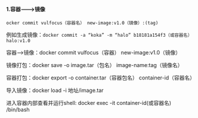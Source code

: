 #### 1.容器--->镜像
```docker
ocker commit vulfocus（容器名） new-image:v1.0（镜像）:(tag)
```

例如生成镜像：`docker commit -a “koka” -m “halo” b18181a154f3（或容器名） halo:v1.0`

容器-->镜像：docker commit vulfocus（容器） new-image:v1.0（镜像）

镜像打包：docker save -o image.tar（包名） image-name:tag（镜像名）

容器打包：docker export -o container.tar（容器包名） container-id（容器名）

导入镜像：docker load -i 地址/image.tar

进入容器内部查看并运行shell: docker exec -it container-id(或容器名) /bin/bash
